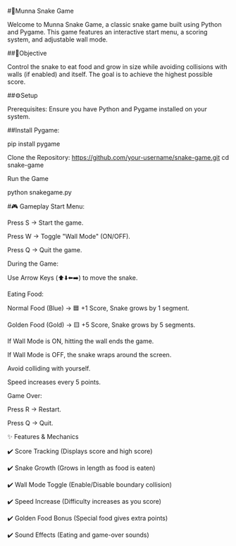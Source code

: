 #🐍Munna Snake Game


Welcome to Munna Snake Game, a classic snake game built using Python and Pygame. This game features an interactive start menu, a scoring system, and adjustable wall mode.


##🎯Objective


Control the snake to eat food and grow in size while avoiding collisions with walls (if enabled) and itself. The goal is to achieve the highest possible score.

##⚙️Setup

Prerequisites:
Ensure you have Python and Pygame installed on your system.

##Install Pygame:

pip install pygame

Clone the Repository: https://github.com/your-username/snake-game.git
cd snake-game

Run the Game

python snakegame.py

#🎮 Gameplay
Start Menu:

Press S → Start the game.

Press W → Toggle "Wall Mode" (ON/OFF).

Press Q → Quit the game.

During the Game:

Use Arrow Keys (⬆️⬇️⬅️➡️) to move the snake.

Eating Food:

Normal Food (Blue) → 🟦 +1 Score, Snake grows by 1 segment.

Golden Food (Gold) → 🟨 +5 Score, Snake grows by 5 segments.

If Wall Mode is ON, hitting the wall ends the game.

If Wall Mode is OFF, the snake wraps around the screen.

Avoid colliding with yourself.

Speed increases every 5 points.

Game Over:

Press R → Restart.

Press Q → Quit.

✨ Features & Mechanics

✔️ Score Tracking (Displays score and high score)

✔️ Snake Growth (Grows in length as food is eaten)

✔️ Wall Mode Toggle (Enable/Disable boundary collision)

✔️ Speed Increase (Difficulty increases as you score)

✔️ Golden Food Bonus (Special food gives extra points)

✔️ Sound Effects (Eating and game-over sounds)


 

 
